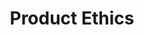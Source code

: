 --- 
layout: training
title: Product Ethics
description: This ethics training helps you build successful products while creating equitable outcomes for society. Learn practical tools to embrace responsibility so you can build products that create the change you intend.
bg: 3B5DEF
copy: If you want to build equitable products.
img: /images/combined-shape-3.svg
permalink: /ethics-training/

image: /images/life-in-a-city-bro.png
image2: /images/save-the-earth-bro.png

titleOne: The problem statement
problemDescription: Teams are increasingly aware that products often create digital pollution by inflicting collateral damage on society. They want to grow the business while building equitable products that create a positive difference to society and the world. This ethics training program will give you a step-by-step approach for building ethical and equitable products while managing the reality of your business needs. 

titleTwo: Diagnosis
descriptionTitleTwo: Unintentionally, your product may be contributing to various types of digital pollution. Product ethics training will give you a systematic approach to build products with a cleaner digital footprint


titleThree: Benefits
titleThreeSubtitleOne: Increased alignment
descriptionTitleThreeSubtitleOne: Your team will be more aligned after this group exercise of crafting a shared purpose as well as an actionable plan for building world-changing products. 
iconTitleThreeSubtitleOne: /images/bulb-bro.png

titleThreeSubtitleTwo: Methodology for ethical product developmen
descriptionTitleThreeSubtitleTwo: Even when teams want to build equitable products, it’s often not clear how you can be intentional and deliberate about it. This business ethics program will give you a step-by-step guide for baking equity into every step of building your product. 
iconTitleThreeSubtitleTwo: /images/give-your-bro.png

titleThreeSubtitleThree: Obsessive Sales Disorder
descriptionTitleThreeSubtitleThree: You’ll learn how you can balance delivering on your vision and strategy while dealing with everyday decisions that require financial considerations and tradeoffs. 
iconTitleThreeSubtitleThree: /images/icon-training-1.png


titleFour: Pricing and structure
titleFourDescription: Get this ethics training for $ 7,500 for up to 15 people for training
titleFourDescription2: This training is delivered in the following two sessions


list: 
  - title: Radical Vision Statements
    copy: In this session we’ll look at Radical Vision Statements behind a few ethical products. After examining these examples you’ll craft a vision for your product as a team. The vision will help you define the change you want to bring about through your product and identify why the status quo is unacceptable. You’ll also learn how you can use this vision for ethical decision-making while managing the reality of short-term business needs. 
    img: "/images/vision.jpeg"
    learn: Learn why you need a Radical Vision Statement
    link: /vision/2021/03/19/vision-doesnt-have-to-be-hairy/
    session: session 1

  - title: You’ll develop a comprehensive strategy
    copy: You’ll develop a comprehensive strategy that helps you build ethical products that bring about a more equitable world. You’ll learn to be deliberate about addressing pain points of marginalized personas, consider whether your solutions are inclusive, and develop a business model that benefits the organization while avoiding collateral damage to society. You’ll then learn how you can measure what matters by deriving metrics from your vision and strategy.  
    img: "/images/ethics-session-2.png"
    learn: Learn why a RDCL Strategy is important
    link: /strategy/2022/03/21/three-characteristics-of-good-product-strategy/ 
    session: session 2

sessions: 2

---